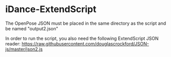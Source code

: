 # iDance-ExtendScript

The OpenPose JSON must be placed in the same directory as the script and be named "output2.json"

In order to run the script, you also need the following ExtendScript JSON reader:
https://raw.githubusercontent.com/douglascrockford/JSON-js/master/json2.js
